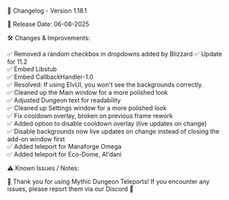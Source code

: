 📜 Changelog - Version 1.18.1

📅 Release Date: 06-08-2025

🛠️ Changes & Improvements:

✅ Removed a random checkbox in dropdowns added by Blizzard
✅ Update for 11.2  
✅ Embed Libstub  
✅ Embed CallbackHandler-1.0  
✅ Resolved: If using ElvUI, you won't see the backgrounds correctly.  
✅ Cleaned up the Main window for a more polished look  
✅ Adjusted Dungeon text for readability  
✅ Cleaned up Settings window for a more polished look  
✅ Fix cooldown overlay, broken on previous frame rework  
✅ Added option to disable cooldown overlay (live updates on change)  
✅ Disable backgrounds now live updates on change instead of closing the add-on window first  
✅ Added teleport for Manaforge Omega  
✅ Added teleport for Eco-Dome, Al'dani  

⚠️ Known Issues / Notes:

🚀 Thank you for using Mythic Dungeon Teleports! If you encounter any issues, please report them via our Discord 🚀





